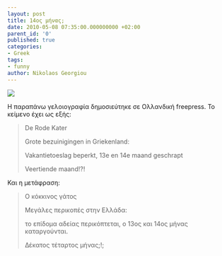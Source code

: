 ```yaml
---
layout: post
title: 14ος μήνας;
date: 2010-05-08 07:35:00.000000000 +02:00
parent_id: '0'
published: true
categories:
- Greek
tags:
- funny
author: Nikolaos Georgiou
---
```


<img src="{{ site.baseurl }}/assets/2010/14-month-rode-kater.jpg" />

Η παραπάνω γελοιογραφία δημοσιεύτηκε σε Ολλανδική freepress. Το κείμενο έχει ως εξής:
<blockquote>
De Rode Kater

Grote bezuinigingen in Griekenland:

Vakantietoeslag beperkt, 13e en 14e maand geschrapt

Veertiende maand!?!</blockquote>

Και η μετάφραση:
<blockquote>
Ο κόκκινος γάτος

Μεγάλες περικοπές στην Ελλάδα:

το επίδομα αδείας περικόπτεται, ο 13ος και 14ος μήνας καταργούνται.

Δέκατος τέταρτος μήνας;!;</blockquote>
